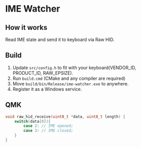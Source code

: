 # IME Watcher

## How it works

Read IME state and send it to keyboard via Raw HID.

## Build

1. Update `src/config.h` to fit with your keyboard(VENDOR_ID, PRODUCT_ID, RAW_EPSIZE).  
2. Run `build.cmd` (CMake and any compiler are required)
3. Move `build/bin/Release/ime-watcher.exe` to anywhere.
4. Register it as a Windows service.

## QMK

```cpp
void raw_hid_receive(uint8_t *data, uint8_t length) {
    switch(data[0]){
        case 2: // IME opened;
        case 3: // IME closed;
    }
}
```
